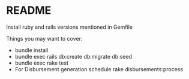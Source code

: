 # README

Install ruby and rails versions mentioned in Gemfile

Things you may want to cover:

* bundle install
* bundle exec rails db:create db:migrate db:seed
* bundle exec rake test
* For Disbursement generation schedule rake disbursements:process 
